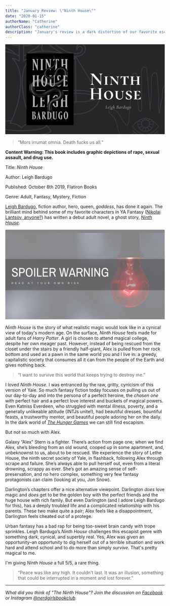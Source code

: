 ```yaml
---
title: "January Review: \"Ninth House\""
date: "2020-01-15"
authorName: "Catherine"
authorClass: "catherine"
description: "January's review is a dark distortion of our favorite escapist themes with Leigh Bardugo's \"Ninth House\". This post contains full spoilers of the novel, read at your own risk."
---
```

![ninth house cover](ninth-house-012020.png)

<blockquote class="utl-blockquote--catherine">“Mors irrumat omnia. Death fucks us all.”</blockquote>

**Content Warning: This book includes graphic depictions of rape, sexual assault, and drug use.**

Title: *Ninth House*

Author: Leigh Bardugo

Published: October 8th 2019, Flatiron Books

Genre: Adult, Fantasy, Mystery, Fiction

<span class="utl-color--catherine">[Leigh Bardugo](https://www.leighbardugo.com/)</span>,  fiction author, hero, queen, *goddess*, has done it again. The brilliant mind behind some of my favorite characters in YA Fantasy (<span class="utl-color--catherine">[Nikolai Lantsov, anyone?](https://www.goodreads.com/book/show/36307634-king-of-scars)</span>) has written a debut adult novel, a ghost story, <span class="utl-color--catherine">[*Ninth House*](https://www.goodreads.com/book/show/43263680-ninth-house)</span>.

![here be spoilers](spoiler1.png)

*Ninth House* is the story of what realistic magic would look like in a cynical view of today's modern age. On the surface, *Ninth House* feels made for adult fans of *Harry Potter*. A girl is chosen to attend magical college, despite her own meager past. However, instead of being rescued from the closet under the stairs by a friendly half-giant, Alex is pulled from her rock bottom and used as a pawn in the same world you and I live in: a greedy, capitalistic society that consumes all it can from the people of the Earth and gives nothing back.

<blockquote class="utl-blockquote--catherine">“I want to survive this world that keeps trying to destroy me.”</blockquote>

I loved *Ninth House*. I was entranced by the raw, gritty, cynicism of this version of Yale. So much fantasy fiction today focuses on pulling us out of our day-to-day and into the persona of a perfect heroine, the *chosen one* with perfect hair and a perfect love interest and buckets of magical powers. Even Katniss Everdeen, who struggled with mental illness, poverty, and a generally unlikeable attitude (INTJs unite!), had beautiful dresses, bountiful feasts, a trustworthy mentor, and beautiful people adoring her on the daily. In the dark world of <span class="utl-color--catherine">[*The Hunger Games*](https://www.goodreads.com/book/show/2767052-the-hunger-games)</span> we can still find escapism.

But not so much with Alex.

Galaxy “Alex” Stern is a fighter. There’s action from page one; when we find Alex, she’s bleeding from an old wound, cooped up in some apartment, and, unbeknownst to us, about to be rescued. We experience the story of Lethe House, the ninth secret society of Yale, in flashback, following Alex through scrape and failure. She’s always able to pull herself out, even from a literal drowning, scrappy as ever. She’s got an amazing sense of self-preservation, and no hero complex, something very few fantasy protagonists can claim (looking at you, Jon Snow).

Darlington’s chapters offer a nice alternative viewpoint. Darlington *does* love magic and *does* get to be the golden boy with the perfect friends and the huge house with rich family. But even Darlington (and I adore Leigh Bardugo for this), has a deeply troubled life and a complicated relationship with his parents. These two make quite a pair; Alex feels like a disappointment, Darlington feels cheated out of a protege.

Urban fantasy has a bad rap for being too-sweet brain candy with trope sprinkles. Leigh Bardugo’s *Ninth House* challenges this escapist genre with something dark, cynical, and superbly real. Yes, Alex was given an opportunity–an opportunity to dig herself out of a terrible situation and work hard and attend school and to do more than simply *survive*. That's pretty magical to me.

I'm giving *Ninth House* a full 5/5, a rare thing.

<blockquote class="utl-blockquote--catherine">“Peace was like any high. It couldn't last. It was an illusion, something that could be interrupted in a moment and lost forever.”</blockquote>

---

*What did you think of "The Ninth House"? Join the discussion on [Facebook](https://www.facebook.com/groups/566114107531110/) or Instagram [@nerdgirlsbookclub](https://www.instagram.com/nerdgirlsbookclub/).*
